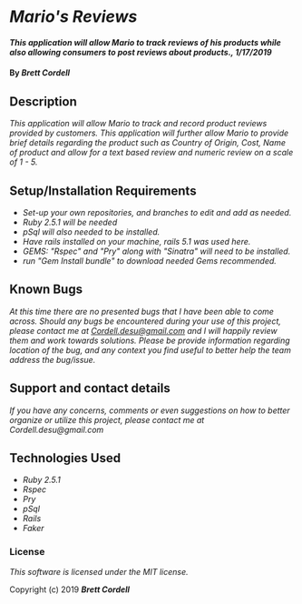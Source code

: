 # _Mario's Reviews_

#### _This application will allow Mario to track reviews of his products while also allowing consumers to post reviews about products., 1/17/2019_

#### By _**Brett Cordell**_

## Description

_This application will allow Mario to track and record product reviews provided by customers. This application will further allow Mario to provide brief details regarding the product such as Country of Origin, Cost, Name of product and allow for a text based review and numeric review on a scale of 1 - 5._

## Setup/Installation Requirements


* _Set-up your own repositories, and branches to edit and add as needed._
* _Ruby 2.5.1 will be needed_
* _pSql will also needed to be installed._
* _Have rails installed on your machine, rails 5.1 was used here._
* _GEMS: "Rspec" and "Pry" along with "Sinatra" will need to be installed._
* _run "Gem Install bundle" to download needed Gems recommended._


## Known Bugs

_At this time there are no presented bugs that I have been able to come across. Should any bugs be encountered during your use of this project, please contact me at Cordell.desu@gmail.com and I will happily review them and work towards solutions. Please be provide information regarding location of the bug, and any context you find useful to better help the team address the bug/issue._

## Support and contact details

_If you have any concerns, comments or even suggestions on how to better organize or utilize this project, please contact me at Cordell.desu@gmail.com_

## Technologies Used

* _Ruby 2.5.1_
* _Rspec_
* _Pry_
* _pSql_
* _Rails_
* _Faker_

### License

*This software is licensed under the MIT license.*

Copyright (c) 2019 **_Brett Cordell_**
